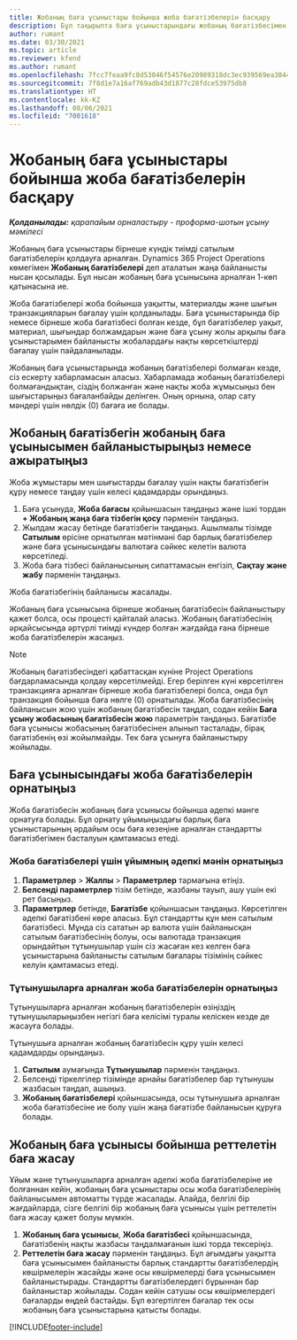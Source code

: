 ```yaml
---
title: Жобаның баға ұсыныстары бойынша жоба бағатізбелерін басқару
description: Бұл тақырыпта баға ұсыныстарындағы жобаның бағатізбесімен жұмыс істеу туралы ақпарат берілген.
author: rumant
ms.date: 03/30/2021
ms.topic: article
ms.reviewer: kfend
ms.author: rumant
ms.openlocfilehash: 7fcc7feaa9fc8d53046f54576e20989318dc3ec939569ea3844b18097512a24b
ms.sourcegitcommit: 7f8d1e7a16af769adb43d1877c28fdce53975db8
ms.translationtype: HT
ms.contentlocale: kk-KZ
ms.lasthandoff: 08/06/2021
ms.locfileid: "7001618"
---
```

# <a name="manage-project-price-lists-on-project-quotes"></a>Жобаның баға ұсыныстары бойынша жоба бағатізбелерін басқару 

_**Қолданылады:** қарапайым орналастыру - проформа-шотын ұсыну мәмілесі_

Жобаның баға ұсыныстары бірнеше күндік тиімді сатылым бағатізбелерін қолдауға арналған. Dynamics 365 Project Operations көмегімен **Жобаның бағатізбелері** деп аталатын жаңа байланысты нысан қосылады. Бұл нысан жобаның баға ұсынысына арналған 1-көп қатынасына ие.

Жоба бағатізбелері жоба бойынша уақытты, материалды және шығын транзакцияларын бағалау үшін қолданылады. Баға ұсыныстарында бір немесе бірнеше жоба бағатізбесі болған кезде, бұл бағатізбелер уақыт, материал, шығындар болжамдарын және баға ұсыну жолы арқылы баға ұсыныстарымен байланысты жобалардағы нақты көрсеткіштерді бағалау үшін пайдаланылады.

Жобаның баға ұсыныстарында жобаның бағатізбелері болмаған кезде, сіз ескерту хабарламасын аласыз. Хабарламада жобаның бағатізбелері болмағандықтан, сіздің болжанған және нақты жоба жұмысыңыз бен шығыстарыңыз бағаланбайды делінген. Оның орнына, олар сату мәндері үшін нөлдік (0) бағаға ие болады.

## <a name="associate-or-disassociate-a-project-price-list-on-a-project-quote"></a>Жобаның бағатізбегін жобаның баға ұсынысымен байланыстырыңыз немесе ажыратыңыз

Жоба жұмыстары мен шығыстарды бағалау үшін нақты бағатізбегін құру немесе таңдау үшін келесі қадамдарды орындаңыз.

1. Баға ұсынуда, **Жоба бағасы** қойыншасын таңдаңыз және ішкі тордан **+ Жобаның жаңа баға тізбегін қосу** пәрменін таңдаңыз.
2. Жылдам жасау бетінде бағатізбегін таңдаңыз. Ашылмалы тізімде **Сатылым** өрісіне орнатылған мәтінмәні бар барлық бағатізбелер және баға ұсынысындағы валютаға сәйкес келетін валюта көрсетіледі.
4. Жоба баға тізбесі байланысының сипаттамасын енгізіп, **Сақтау және жабу** пәрменін таңдаңыз.

Жоба бағатізбегінің байланысы жасалады.

Жобаның баға ұсынысына бірнеше жобаның бағатізбесін байланыстыру қажет болса, осы процесті қайталай аласыз. Жобаның бағатізбесінің әрқайсысында әртүрлі тиімді күндер болған жағдайда ғана бірнеше жоба бағатізбелерін жасаңыз.

> [!NOTE]
> Жобаның бағатізбесіндегі қабаттасқан күніне Project Operations бағдарламасында қолдау көрсетілмейді. Егер берілген күні көрсетілген транзакцияға арналған бірнеше жоба бағатізбелері болса, онда бұл транзакция бойынша баға нөлге (0) орнатылады.
Жоба бағатізбесінің байланысын жою үшін жобаның бағатізбесін таңдап, содан кейін **Баға ұсыну жобасының бағатізбесін жою** параметрін таңдаңыз. Бағатізбе баға ұсынысы жобасының бағатізбесінен алынып тасталады, бірақ бағатізбенің өзі жойылмайды. Тек баға ұсынуға байланыстыру жойылады.

## <a name="set-up-default-project-price-lists-on-a-quote"></a>Баға ұсынысындағы жоба бағатізбелерін орнатыңыз

Жоба бағатізбесін жобаның баға ұсынысы бойынша әдепкі мәнге орнатуға болады. Бұл орнату ұйымыңыздағы барлық баға ұсыныстарының әрдайым осы баға кезеңіне арналған стандартты бағатізбегімен басталуын қамтамасыз етеді.

### <a name="set-up-organizational-default-for-project-price-lists"></a>Жоба бағатізбелері үшін ұйымның әдепкі мәнін орнатыңыз

1. **Параметрлер** > **Жалпы** > **Параметрлер** тармағына өтіңіз.
2. **Белсенді параметрлер** тізім бетінде, жазбаны тауып, ашу үшін екі рет басыңыз. 
3. **Параметрлер** бетінде, **Бағатізбе** қойыншасын таңдаңыз. Көрсетілген әдепкі бағатізбені көре аласыз. Бұл стандартты құн мен сатылым бағатізбесі. Мұнда сіз сататын әр валюта үшін байланысқан сатылым бағатізбесінің болуы, осы валютада транзакция орындайтын тұтынушылар үшін сіз жасаған кез келген баға ұсыныстарына байланысты сатылым бағалары тізімінің сәйкес келуін қамтамасыз етеді.

### <a name="set-up-customer-specific-project-price-lists"></a>Тұтынушыларға арналған жоба бағатізбелерін орнатыңыз

Тұтынушыларға арналған жобаның бағатізбелерін өзіңіздің тұтынушыларыңызбен негізгі баға келісімі туралы келіскен кезде де жасауға болады.

Тұтынушыға арналған жобаның бағатізбесін құру үшін келесі қадамдарды орындаңыз.

1. **Сатылым** аумағында **Тұтынушылар** пәрменін таңдаңыз.
2. Белсенді тіркелгілер тізімінде арнайы бағатізбелер бар тұтынушы жазбасын таңдап, ашыңыз.
3. **Жобаның бағатізбелері** қойыншасында, осы тұтынушыға арналған жоба бағатізбесіне ие болу үшін жаңа бағатізбе байланысын құруға болады.

## <a name="create-custom-pricing-on-a-project-quote"></a>Жобаның баға ұсынысы бойынша реттелетін баға жасау

Ұйым және тұтынушыларға арналған әдепкі жоба бағатізбелеріне ие болғаннан кейін, жобаның баға ұсыныстары осы жоба бағатізбелерінің байланысымен автоматты түрде жасалады. Алайда, белгілі бір жағдайларда, сізге белгілі бір жобаның баға ұсынысы үшін реттелетін баға жасау қажет болуы мүмкін. 

1. **Жобаның баға ұсынысы**, **Жоба бағатізбесі** қойыншасында, бағатізбенің нақты жазбасы таңдалмағанын ішкі торда тексеріңіз.
2. **Реттелетін баға жасау** пәрменін таңдаңыз. Бұл ағымдағы уақытта баға ұсынысымен байланысты барлық стандартты бағатізбелердің көшірмелерін жасайды және осы көшірмелерді баға ұсынысымен байланыстырады. Стандартты бағатізбелердегі бұрыннан бар байланыстар жойылады. Содан кейін сатушы осы көшірмелердегі бағаларды өңдей бастайды. Бұл өзгертілген бағалар тек осы жобаның баға ұсыныстарына қатысты болады.


[!INCLUDE[footer-include](../../includes/footer-banner.md)]
